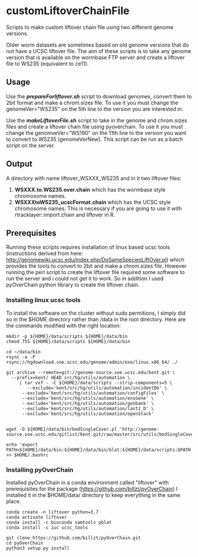 # customLiftoverChainFile

Scripts to make custom liftover chain file using two different genome versions.

Older worm datasets are sometimes based on old genome versions that do not have a UCSC liftover file. The aim of these scripts is to take any genome version that is available on the wormbase FTP server and create a liftover file to WS235 (equivalent to ce11).

## Usage

Use the **_prepareForliftover.sh_** script to download genomes, convert them to 2bit format and make a chrom.sizes file.
To use it you must change the genomeVer="WS235" on the 5th line to the version you are interested in.

Use the **_makeLiftoverFile.sh_** script to take in the genome and chrom.sizes files and create a liftover chain file using pyoverchain.
To use it you must change the genomveVer="WS190" on the 11th line to the version you want to convert to WS235 (genomeVerNew). This script can be run as a batch script on the server.

## Output
A directory with name liftover_WSXXX_WS235 and in it two liftover files: 
1) **WSXXX.to.WS235.over.chain** which has the wormbase style chromosome names. 
2) **WSXXXtoWS235_ucscFormat.chain** which has the UCSC style chromosome names. This is necessary if you are going to use it with rtracklayer::import.chain and liftover in R.

## Prerequisites
Running these scripts requires installation of linux based ucsc tools (instructions derived from here: http://genomewiki.ucsc.edu/index.php/DoSameSpeciesLiftOver.pl) which provides the tools to convert to 2bit and make a chrom.sizes file. However running the perl script to create the liftover file required some software to run the server and i could not get it to work. So in addition I used pyOverChain python library to create the liftover chain.

### Installing linux ucsc tools
To install the software on the cluster without sudo permitions, I simply did so in the $HOME directory rather than /data in the root directory. Here are the commands modified with the right location:

```
mkdir -p ${HOME}/data/scripts ${HOME}/data/bin
chmod 755 ${HOME}/data/scripts ${HOME}/data/bin

cd ~/data/bin
rsync -a -P rsync://hgdownload.soe.ucsc.edu/genome/admin/exe/linux.x86_64/ ./

git archive --remote=git://genome-source.soe.ucsc.edu/kent.git \
  --prefix=kent/ HEAD src/hg/utils/automation \
     | tar vxf - -C ${HOME}/data/scripts --strip-components=5 \
        --exclude='kent/src/hg/utils/automation/incidentDb' \
      --exclude='kent/src/hg/utils/automation/configFiles' \
      --exclude='kent/src/hg/utils/automation/ensGene' \
      --exclude='kent/src/hg/utils/automation/genbank' \
      --exclude='kent/src/hg/utils/automation/lastz_D' \
      --exclude='kent/src/hg/utils/automation/openStack'


wget -O ${HOME}/data/bin/bedSingleCover.pl 'http://genome-source.soe.ucsc.edu/gitlist/kent.git/raw/master/src/utils/bedSingleCover.pl'

echo 'export PATH=${HOME}/data/bin:${HOME}/data/bin/blat:${HOME}/data/scripts:$PATH' >> $HOME/.bashrc
```

### Installing pyOverChain
Installed pyOverChain in a conda environment called "liftover" with prerequisites for the package (https://github.com/billzt/pyOverChain)
I installed it in the $HOME/data/ directory to keep everything in the same place.

```
conda create -n liftover python=3.7
conda activate liftover
conda install -c bioconda samtools pblat
conda install -c iuc ucsc_tools

git clone https://github.com/billzt/pyOverChain.git
cd pyOverChain
python3 setup.py install
```

